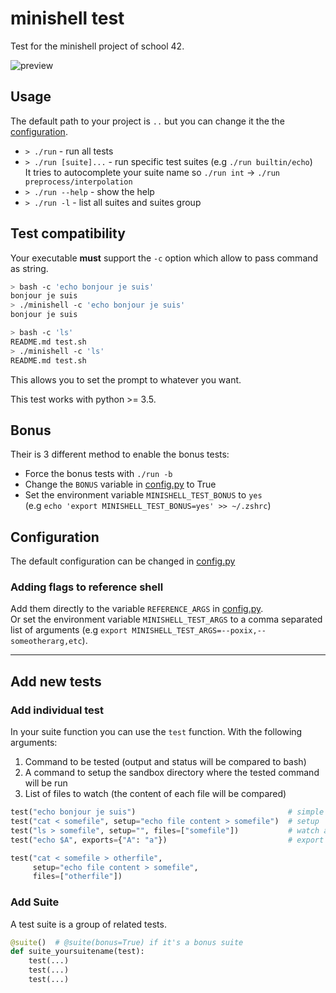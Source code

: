 # minishell test

Test for the minishell project of school 42.

![preview](preview.gif)

## Usage

The default path to your project is `..` but you can change it the the [configuration](src/config.py).

* `> ./run` - run all tests
* `> ./run [suite]...` - run specific test suites (e.g `./run builtin/echo`)  
  It tries to autocomplete your suite name so `./run int` -> `./run preprocess/interpolation`
* `> ./run --help` - show the help
* `> ./run -l` - list all suites and suites group

## Test compatibility

Your executable **must** support the `-c` option which allow to pass command as string.

```sh
> bash -c 'echo bonjour je suis'
bonjour je suis
> ./minishell -c 'echo bonjour je suis'
bonjour je suis

> bash -c 'ls'
README.md test.sh
> ./minishell -c 'ls'
README.md test.sh
```

This allows you to set the prompt to whatever you want.

This test works with python >= 3.5.

## Bonus

Their is 3 different method to enable the bonus tests:

* Force the bonus tests with `./run -b`
* Change the `BONUS` variable in [config.py](src/config.py) to True
* Set the environment variable `MINISHELL_TEST_BONUS` to `yes`  
  (e.g `echo 'export MINISHELL_TEST_BONUS=yes' >> ~/.zshrc`)

## Configuration

The default configuration can be changed in [config.py](src/config.py)

### Adding flags to reference shell

Add them directly to the variable `REFERENCE_ARGS` in [config.py](src/config.py).  
Or set the environment variable `MINISHELL_TEST_ARGS` to a comma separated list of arguments
(e.g `export MINISHELL_TEST_ARGS=--poxix,--someotherarg,etc`).

---

## Add new tests

### Add individual test

In your suite function you can use the `test` function. With the following arguments:

1. Command to be tested (output and status will be compared to bash)
2. A command to setup the sandbox directory where the tested command will be run
3. List of files to watch (the content of each file will be compared)

```python
test("echo bonjour je suis")                                  # simple command
test("cat < somefile", setup="echo file content > somefile")  # setup
test("ls > somefile", setup="", files=["somefile"])           # watch a file
test("echo $A", exports={"A": "a"})                           # export variables in the environment

test("cat < somefile > otherfile",
     setup="echo file content > somefile",
     files=["otherfile"])
```

### Add Suite

A test suite is a group of related tests.

```python
@suite()  # @suite(bonus=True) if it's a bonus suite
def suite_yoursuitename(test):
    test(...)
    test(...)
    test(...)
```
